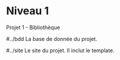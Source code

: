 # Niveau 1
Projet 1 - Bibliothèque

#../bdd
La base de donnée du projet.

#../site
Le site du projet. Il inclut le template.
